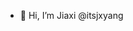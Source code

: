 - 👋 Hi, I’m Jiaxi @itsjxyang

<!---
itsjxyang/itsjxyang is a ✨ special ✨ repository because its `README.md` (this file) appears on your GitHub profile.
You can click the Preview link to take a look at your changes.
--->
